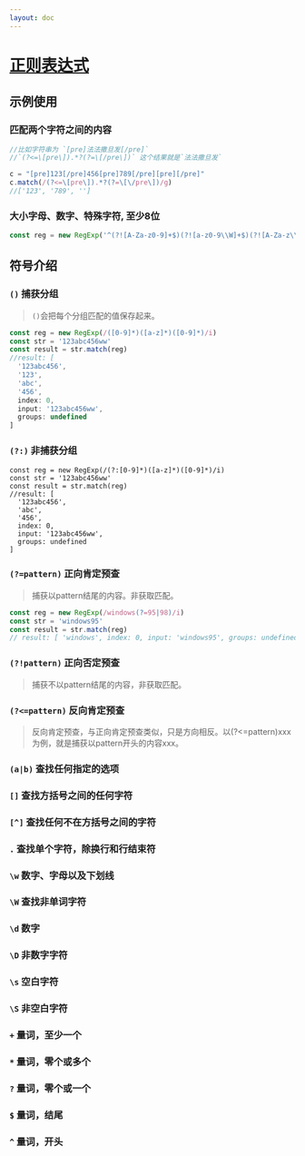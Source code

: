 ```yaml
---
layout: doc
---
```


# [正则表达式](https://www.runoob.com/jsref/jsref-obj-regexp.html)

## 示例使用

### 匹配两个字符之间的内容
```js
//比如字符串为 `[pre]法法撒旦发[/pre]`
//`(?<=\[pre\]).*?(?=\[/pre\])` 这个结果就是`法法撒旦发`

c = "[pre]123[/pre]456[pre]789[/pre][pre][/pre]"
c.match(/(?<=\[pre\]).*?(?=\[\/pre\])/g)
//['123', '789', '']
```

### 大小字母、数字、特殊字符, 至少8位
```js
const reg = new RegExp('^(?![A-Za-z0-9]+$)(?![a-z0-9\\W]+$)(?![A-Za-z\\W]+$)(?![A-Z0-9\\W]+$)[a-zA-Z0-9\\W]{8,20}$')
```

## 符号介绍
### `()` 捕获分组
> `()`会把每个分组匹配的值保存起来。
```js
const reg = new RegExp(/([0-9]*)([a-z]*)([0-9]*)/i)
const str = '123abc456ww'
const result = str.match(reg)
//result: [
  '123abc456',
  '123',
  'abc',
  '456',
  index: 0,
  input: '123abc456ww',
  groups: undefined
]
```

### `(?:)` 非捕获分组
```
const reg = new RegExp(/(?:[0-9]*)([a-z]*)([0-9]*)/i)
const str = '123abc456ww'
const result = str.match(reg)
//result: [
  '123abc456',
  'abc',
  '456',
  index: 0,
  input: '123abc456ww',
  groups: undefined
]
```
### `(?=pattern)` 正向肯定预查
> 捕获以pattern结尾的内容。非获取匹配。

```js
const reg = new RegExp(/windows(?=95|98)/i)
const str = 'windows95'
const result = str.match(reg)
// result: [ 'windows', index: 0, input: 'windows95', groups: undefined ]
```

### `(?!pattern)` 正向否定预查
> 捕获不以pattern结尾的内容，非获取匹配。

### `(?<=pattern)` 反向肯定预查
> 反向肯定预查，与正向肯定预查类似，只是方向相反。以(?<=pattern)xxx为例，就是捕获以pattern开头的内容xxx。

### `(a|b)` 查找任何指定的选项
### `[]` 查找方括号之间的任何字符
### `[^]` 查找任何不在方括号之间的字符
### `.` 查找单个字符，除换行和行结束符
### `\w` 数字、字母以及下划线
### `\W` 查找非单词字符
### `\d` 数字
### `\D` 非数字字符
### `\s` 空白字符
### `\S` 非空白字符
### `+` 量词，至少一个
### `*` 量词，零个或多个
### `?` 量词，零个或一个
### `$` 量词，结尾
### `^` 量词，开头
